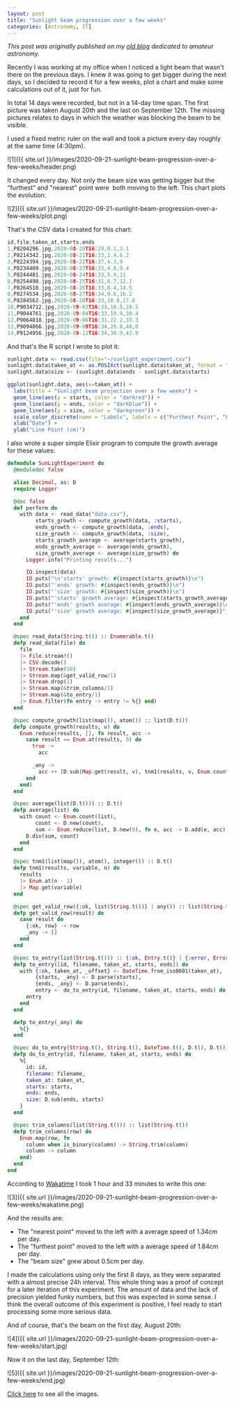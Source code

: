 ```yaml
---
layout: post
title: "Sunlight beam progression over a few weeks"
categories: [Astronomy, IT]
---
```


*This post was originally published on my [old blog](https://boredprogrammer.postach.io/post/sunlight-beam-progression-over-a-few-weeks) dedicated to amateur astronomy.*

Recently I was working at my office when I noticed a light beam that wasn't there on the previous days. I knew it was going to get bigger during the next days, so I decided to record it for a few weeks, plot a chart and make some calculations out of it, just for fun.

In total 14 days were recorded, but not in a 14-day time span. The first picture was taken August 20th and the last on September 12th. The missing pictures relates to days in which the weather was blocking the beam to be visible.

I used a fixed metric ruler on the wall and took a picture every day roughly at the same time (4:30pm).

![1]({{ site.url }}/images/2020-09-21-sunlight-beam-progression-over-a-few-weeks/header.png)

It changed every day. Not only the beam size was getting bigger but the "furthest" and "nearest" point were  both moving to the left. This chart plots the evolution:

![2]({{ site.url }}/images/2020-09-21-sunlight-beam-progression-over-a-few-weeks/plot.png)

That's the CSV data I created for this chart:
```c++
id,file,taken_at,starts,ends
1,P8204296.jpg,2020-08-20T16:29,0.1,3.1
2,P8214342.jpg,2020-08-21T16:33,2.4,6.2
3,P8224394.jpg,2020-08-22T16:37,4.3,9
4,P8234409.jpg,2020-08-23T16:33,4.8,9.4
5,P8244481.jpg,2020-08-24T16:33,5.9,11
6,P8254490.jpg,2020-08-25T16:31,6.7,12.1
7,P8264510.jpg,2020-08-26T16:33,8.4,14.5
8,P8274534.jpg,2020-08-27T16:34,9.6,16.2
9,P8284562.jpg,2020-08-28T16:33,10.8,17.8
10,P9034712.jpg,2020-09-03T16:33,18.5,28.5
11,P9044761.jpg,2020-09-04T16:33,19.9,30.4
12,P9064818.jpg,2020-09-06T16:31,22.2,33.3
13,P9094866.jpg,2020-09-09T16:34,26.8,40,0
14,P9124956.jpg,2020-09-12T16:34,30.9,42.9
```

And that's the R script I wrote to plot it:
```r
sunlight.data <- read.csv(file="~/sunlight_experiment.csv")
sunlight.data$taken_at <- as.POSIXct(sunlight.data$taken_at, format = "%Y-%m-%dT%H:%M", tz = "America/Maceio")
sunlight.data$size <- (sunlight.data$ends - sunlight.data$starts)

ggplot(sunlight.data, aes(x=taken_at)) +
  labs(title = "Sunlight beam projection over a few weeks") +
  geom_line(aes(y = starts, color = "darkred")) +
  geom_line(aes(y = ends, color = "darkblue")) +
  geom_line(aes(y = size, color = "darkgreen")) +
  scale_color_discrete(name = "Labels", labels = c("Furthest Point", "Beam Size", "Nearest Point")) +
  xlab("Date") +
  ylab("Line Point (cm)")
```

I also wrote a super simple Elixir program to compute the growth average for these values:
```elixir
defmodule SunLightExperiment do
  @moduledoc false

  alias Decimal, as: D
  require Logger

  @doc false
  def perform do
    with data <- read_data("data.csv"),
         starts_growth <- compute_growth(data, :starts),
         ends_growth <- compute_growth(data, :ends),
         size_growth <- compute_growth(data, :size),
         starts_growth_average <- average(starts_growth),
         ends_growth_average <- average(ends_growth),
         size_growth_average <- average(size_growth) do
      Logger.info("Printing results...")

      IO.inspect(data)
      IO.puts("\n'starts' growth: #{inspect(starts_growth)}\n")
      IO.puts("'ends' growth: #{inspect(ends_growth)}\n")
      IO.puts("'size' growth: #{inspect(size_growth)}\n")
      IO.puts("'starts' growth average: #{inspect(starts_growth_average)}\n")
      IO.puts("'ends' growth average: #{inspect(ends_growth_average)}\n")
      IO.puts("'size' growth average: #{inspect(size_growth_average)}")
    end
  end

  @spec read_data(String.t()) :: Enumerable.t()
  defp read_data(file) do
    file
    |> File.stream!()
    |> CSV.decode()
    |> Stream.take(10)
    |> Stream.map(&get_valid_row/1)
    |> Stream.drop(1)
    |> Stream.map(&trim_columns/1)
    |> Stream.map(&to_entry/1)
    |> Enum.filter(fn entry -> entry != %{} end)
  end

  @spec compute_growth(list(map()), atom()) :: list(D.t())
  defp compute_growth(results, v) do
    Enum.reduce(results, [], fn result, acc ->
      case result == Enum.at(results, 0) do
        true ->
          acc

        _any ->
          acc ++ [D.sub(Map.get(result, v), tnm1(results, v, Enum.count(acc) + 1))]
      end
    end)
  end

  @spec average(list(D.t())) :: D.t()
  defp average(list) do
    with count <- Enum.count(list),
         count <- D.new(count),
         sum <- Enum.reduce(list, D.new(0), fn e, acc -> D.add(e, acc) end) do
      D.div(sum, count)
    end
  end

  @spec tnm1(list(map()), atom(), integer()) :: D.t()
  defp tnm1(results, variable, n) do
    results
    |> Enum.at(n - 1)
    |> Map.get(variable)
  end

  @spec get_valid_row({:ok, list(String.t())} | any()) :: list(String.t())
  defp get_valid_row(result) do
    case result do
      {:ok, row} -> row
      _any -> []
    end
  end

  @spec to_entry(list(String.t())) :: {:ok, Entry.t()} | {:error, Error.t()}
  defp to_entry([id, filename, taken_at, starts, ends]) do
    with {:ok, taken_at, _offset} <- DateTime.from_iso8601(taken_at),
         {starts, _any} <- D.parse(starts),
         {ends, _any} <- D.parse(ends),
         entry <- do_to_entry(id, filename, taken_at, starts, ends) do
      entry
    end
  end

  defp to_entry(_any) do
    %{}
  end

  @spec do_to_entry(String.t(), String.t(), DateTime.t(), D.t(), D.t()) :: map()
  defp do_to_entry(id, filename, taken_at, starts, ends) do
    %{
      id: id,
      filename: filename,
      taken_at: taken_at,
      starts: starts,
      ends: ends,
      size: D.sub(ends, starts)
    }
  end

  @spec trim_columns(list(String.t())) :: list(String.t())
  defp trim_columns(row) do
    Enum.map(row, fn
      column when is_binary(column) -> String.trim(column)
      column -> column
    end)
  end
end
```

According to [Wakatime](https://wakatime.com/@fschuindt/projects/kaxfupdexq?start=2020-09-20&end=2020-09-20) I took 1 hour and 33 minutes to write this one:

![3]({{ site.url }}/images/2020-09-21-sunlight-beam-progression-over-a-few-weeks/wakatime.png)

And the results are:
- The "nearest point" moved to the left with a average speed of 1.34cm per day.
- The "furthest point" moved to the left with a average speed of 1.84cm per day.
- The "beam size" grew about 0.5cm per day.

I made the calculations using only the first 8 days, as they were separated with a almost precise 24h interval. This whole thing was a proof of concept for a later iteration of this experiment. The amount of data and the lack of precision yielded funky numbers, but this was expected in some sense. I think the overall outcome of this experiment is positive, I feel ready to start processing some more serious data.

And of course, that's the beam on the first day, August 20th:

![4]({{ site.url }}/images/2020-09-21-sunlight-beam-progression-over-a-few-weeks/start.jpg)

Now it on the last day, September 12th:

![5]({{ site.url }}/images/2020-09-21-sunlight-beam-progression-over-a-few-weeks/end.jpg)

[Click here](https://postimg.cc/gallery/GCX379B) to see all the images.
